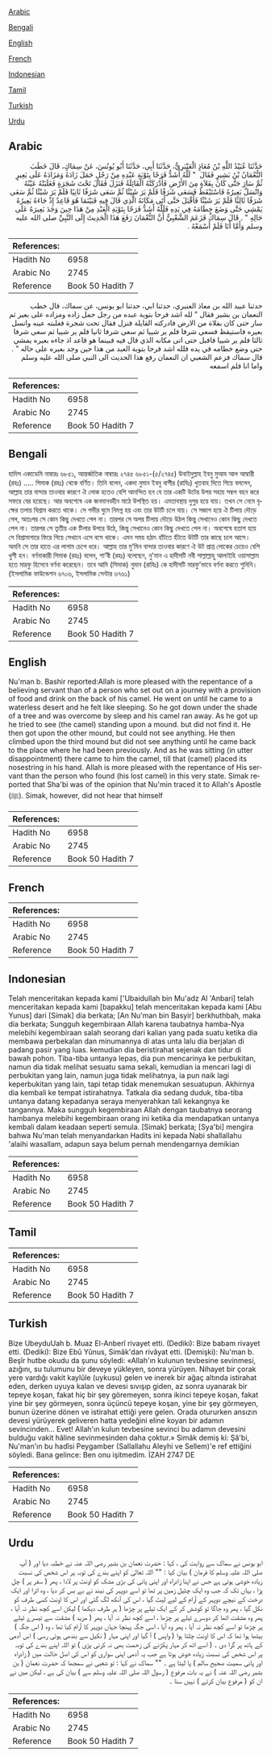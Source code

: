 [Arabic](#arabic)

[Bengali](#bengali)

[English](#english)

[French](#french)

[Indonesian](#indonesian)

[Tamil](#tamil)

[Turkish](#turkish)

[Urdu](#urdu)

## Arabic


<div dir="rtl" lang="ar" style={{fontSize:'larger',backgroundColor:'#f8f9fa',padding:20}}>
حَدَّثَنَا عُبَيْدُ اللَّهِ بْنُ مُعَاذٍ الْعَنْبَرِيُّ، حَدَّثَنَا أَبِي، حَدَّثَنَا أَبُو يُونُسَ، عَنْ سِمَاكٍ، قَالَ خَطَبَ النُّعْمَانُ بْنُ بَشِيرٍ فَقَالَ ‏ "‏ لَلَّهُ أَشَدُّ فَرَحًا بِتَوْبَةِ عَبْدِهِ مِنْ رَجُلٍ حَمَلَ زَادَهُ وَمَزَادَهُ عَلَى بَعِيرٍ ثُمَّ سَارَ حَتَّى كَانَ بِفَلاَةٍ مِنَ الأَرْضِ فَأَدْرَكَتْهُ الْقَائِلَةُ فَنَزَلَ فَقَالَ تَحْتَ شَجَرَةٍ فَغَلَبَتْهُ عَيْنُهُ وَانْسَلَّ بَعِيرُهُ فَاسْتَيْقَظَ فَسَعَى شَرَفًا فَلَمْ يَرَ شَيْئًا ثُمَّ سَعَى شَرَفًا ثَانِيًا فَلَمْ يَرَ شَيْئًا ثُمَّ سَعَى شَرَفًا ثَالِثًا فَلَمْ يَرَ شَيْئًا فَأَقْبَلَ حَتَّى أَتَى مَكَانَهُ الَّذِي قَالَ فِيهِ فَبَيْنَمَا هُوَ قَاعِدٌ إِذْ جَاءَهُ بَعِيرُهُ يَمْشِي حَتَّى وَضَعَ خِطَامَهُ فِي يَدِهِ فَلَلَّهُ أَشَدُّ فَرَحًا بِتَوْبَةِ الْعَبْدِ مِنْ هَذَا حِينَ وَجَدَ بَعِيرَهُ عَلَى حَالِهِ ‏"‏ ‏.‏ قَالَ سِمَاكٌ فَزَعَمَ الشَّعْبِيُّ أَنَّ النُّعْمَانَ رَفَعَ هَذَا الْحَدِيثَ إِلَى النَّبِيِّ صلى الله عليه وسلم وَأَمَّا أَنَا فَلَمْ أَسْمَعْهُ ‏.‏
</div>
<div style={{backgroundColor:'#f8f9fa',padding:20, marginBottom: 10}}><table> <thead> <tr> <th>References:</th> <th></th> </tr> </thead> <tbody><tr><td>Hadith No</td><td>6958</td></tr><tr><td>Arabic No</td><td>2745</td></tr><tr><td>Reference</td><td>Book 50 Hadith 7</td></tr></tbody></table></div>


<div dir="rtl" lang="ar" style={{fontSize:'larger',backgroundColor:'#f8f9fa',padding:20}}>
حدثنا عبيد الله بن معاذ العنبري، حدثنا ابي، حدثنا ابو يونس، عن سماك، قال خطب النعمان بن بشير فقال " لله اشد فرحا بتوبة عبده من رجل حمل زاده ومزاده على بعير ثم سار حتى كان بفلاة من الارض فادركته القايلة فنزل فقال تحت شجرة فغلبته عينه وانسل بعيره فاستيقظ فسعى شرفا فلم ير شييا ثم سعى شرفا ثانيا فلم ير شييا ثم سعى شرفا ثالثا فلم ير شييا فاقبل حتى اتى مكانه الذي قال فيه فبينما هو قاعد اذ جاءه بعيره يمشي حتى وضع خطامه في يده فلله اشد فرحا بتوبة العبد من هذا حين وجد بعيره على حاله " . قال سماك فزعم الشعبي ان النعمان رفع هذا الحديث الى النبي صلى الله عليه وسلم واما انا فلم اسمعه
</div>
<div style={{backgroundColor:'#f8f9fa',padding:20, marginBottom: 10}}><table> <thead> <tr> <th>References:</th> <th></th> </tr> </thead> <tbody><tr><td>Hadith No</td><td>6958</td></tr><tr><td>Arabic No</td><td>2745</td></tr><tr><td>Reference</td><td>Book 50 Hadith 7</td></tr></tbody></table></div>

## Bengali


<div dir="ltr" lang="bn" style={{fontSize:'larger',backgroundColor:'#f8f9fa',padding:20}}>
হাদিস একাডেমি নাম্বারঃ ৬৮৫১, আন্তর্জাতিক নাম্বারঃ ২৭৪৫ ৬৮৫১-(৫/২৭৪৫) উবাইদুল্লাহ ইবনু মুআয আল আম্বারী (রহঃ) ..... সিমাক (রহঃ) থেকে বর্ণিত। তিনি বলেন, একদা নুমান ইবনু বাশীর (রাযিঃ) খুতবাহ দিতে গিয়ে বললেন, আল্লাহ তার বান্দার তাওবার কারণে ঐ লোক হতেও বেশি আনন্দিত হন যে তার একটি উটের উপর সহায় সম্বল বহন করে সফরে বের হয়েছে। আর অবশেষে এক জনমানবহীন মাঠে উপস্থিত হয়। এমতাবস্থায় দুপুর হয়ে যায়। তখন সে নেমে বৃক্ষের তলায় বিশ্রাম করতে থাকে। সে গভীর ঘুমে নিমগ্ন হয় এবং তার উটটি চলে যায়। সে সজাগ হয়ে ঐ টিলায় দৌড়ে গেল, অতঃপর সে কোন কিছু দেখতে পেল না। তারপর সে অপর টিলায় দৌড়ে উঠল কিন্তু সেখানেও কোন কিছু দেখতে পেল না। তারপর সে তৃতীয় এক টিলার উপরে উঠে, কিন্তু সেখানেও কোন কিছু দেখতে পেল না। অবশেষে হতাশ হয়ে সে বিশ্রামাগারে ফিরে গিয়ে সেখানে এসে বসে থাকে। এমন সময় হঠাৎ হাঁটতে হঁটতে উটটি তার কাছে চলে আসে। অমনি সে তার হাতে এর লাগাম চেপে ধরে। আল্লাহ তার মু’মিন বান্দার তাওবার কারণে ঐ উট প্রাপ্ত লোকের চেয়েও বেশি খুশী হন। বর্ণনাকারী সিমাক (রহঃ) বলেন, শা’বী (রহঃ) বলেছেন, নু'মান এ হাদীসটি নবী সাল্লাল্লাহু আলাইহি ওয়াসাল্লাম হতে মারফু হিসেবে বর্ণনা করেছেন। তবে আমি (সিমাক) নুমান (রাযিঃ) কে হাদীসটি মারফু’ভাবে বর্ণনা করতে শুনিনি। (ইসলামিক ফাউন্ডেশন ৬৭০৬, ইসলামিক সেন্টার ৬৭৬১)
</div>
<div style={{backgroundColor:'#f8f9fa',padding:20, marginBottom: 10}}><table> <thead> <tr> <th>References:</th> <th></th> </tr> </thead> <tbody><tr><td>Hadith No</td><td>6958</td></tr><tr><td>Arabic No</td><td>2745</td></tr><tr><td>Reference</td><td>Book 50 Hadith 7</td></tr></tbody></table></div>

## English


<div dir="ltr" lang="en" style={{fontSize:'larger',backgroundColor:'#f8f9fa',padding:20}}>
Nu'man b. Bashir reported:Allah is more pleased with the repentance of a believing servant than of a person who set out on a journey with a provision of food and drink on the back of his camel. He went on until he came to a waterless desert and he felt like sleeping. So he got down under the shade of a tree and was overcome by sleep and his camel ran away. As he got up he tried to see (the camel) standing upon a mound. but did not find it. He then got upon the other mound, but could not see anything. He then climbed upon the third mound but did not see anything until he came back to the place where he had been previously. And as he was sitting (in utter disappointment) there came to him the camel, till that (camel) placed its nosestring in his hand. Allah is more pleased with the repentance of His servant than the person who found (his lost camel) in this very state. Simak reported that Sha'bi was of the opinion that Nu'min traced it to Allah's Apostle (ﷺ). Simak, however, did not hear that himself
</div>
<div style={{backgroundColor:'#f8f9fa',padding:20, marginBottom: 10}}><table> <thead> <tr> <th>References:</th> <th></th> </tr> </thead> <tbody><tr><td>Hadith No</td><td>6958</td></tr><tr><td>Arabic No</td><td>2745</td></tr><tr><td>Reference</td><td>Book 50 Hadith 7</td></tr></tbody></table></div>

## French


<div dir="ltr" lang="fr" style={{fontSize:'larger',backgroundColor:'#f8f9fa',padding:20}}>

</div>
<div style={{backgroundColor:'#f8f9fa',padding:20, marginBottom: 10}}><table> <thead> <tr> <th>References:</th> <th></th> </tr> </thead> <tbody><tr><td>Hadith No</td><td>6958</td></tr><tr><td>Arabic No</td><td>2745</td></tr><tr><td>Reference</td><td>Book 50 Hadith 7</td></tr></tbody></table></div>

## Indonesian


<div dir="ltr" lang="id" style={{fontSize:'larger',backgroundColor:'#f8f9fa',padding:20}}>
Telah menceritakan kepada kami ['Ubaidullah bin Mu'adz Al 'Anbari] telah menceritakan kepada kami [bapakku] telah menceritakan kepada kami [Abu Yunus] dari [Simak] dia berkata; [An Nu'man bin Basyir] berkhuthbah, maka dia berkata; Sungguh kegembiraan Allah karena taubatnya hamba-Nya melebihi kegembiraan salah seorang dari kalian yang pada suatu ketika dia membawa perbekalan dan minumannya di atas unta lalu dia berjalan di padang pasir yang luas. kemudian dia beristirahat sejenak dan tidur di bawah pohon. Tiba-tiba untanya lepas, dia pun mencarinya ke perbukitan, namun dia tidak melihat sesuatu sama sekali, kemudian ia mencari lagi di perbukitan yang lain, namun juga tidak melihatnya, ia pun naik lagi keperbukitan yang lain, tapi tetap tidak menemukan sesuatupun. Akhirnya dia kembali ke tempat istirahatnya. Tatkala dia sedang duduk, tiba-tiba untanya datang kepadanya seraya menyerahkan tali kekangnya ke tangannya. Maka sungguh kegembiraan Allah dengan taubatnya seorang hambanya melebihi kegembiraan orang ini ketika dia mendapatkan untanya kembali dalam keadaan seperti semula. [Simak] berkata; [Sya'bi] mengira bahwa Nu'man telah menyandarkan Hadits ini kepada Nabi shallallahu 'alaihi wasallam, adapun saya belum pernah mendengarnya demikian
</div>
<div style={{backgroundColor:'#f8f9fa',padding:20, marginBottom: 10}}><table> <thead> <tr> <th>References:</th> <th></th> </tr> </thead> <tbody><tr><td>Hadith No</td><td>6958</td></tr><tr><td>Arabic No</td><td>2745</td></tr><tr><td>Reference</td><td>Book 50 Hadith 7</td></tr></tbody></table></div>

## Tamil


<div dir="ltr" lang="ta" style={{fontSize:'larger',backgroundColor:'#f8f9fa',padding:20}}>

</div>
<div style={{backgroundColor:'#f8f9fa',padding:20, marginBottom: 10}}><table> <thead> <tr> <th>References:</th> <th></th> </tr> </thead> <tbody><tr><td>Hadith No</td><td>6958</td></tr><tr><td>Arabic No</td><td>2745</td></tr><tr><td>Reference</td><td>Book 50 Hadith 7</td></tr></tbody></table></div>

## Turkish


<div dir="ltr" lang="tr" style={{fontSize:'larger',backgroundColor:'#f8f9fa',padding:20}}>
Bize UbeyduUah b. Muaz El-Anberî rivayet etti. (Dediki): Bize babam rivayet etti. (Dediki): Bize Ebû Yûnus, Simâk'dan rivâyat etti. (Demişki): Nu'man b. Beşîr hutbe okudu da şunu söyledi: «Allah'ın kulunun tevbesine sevinmesi, azığını, su tulumunu bir deveye yükleyen, sonra yürüyen. Nihayet bir çorak yere vardığı vakit kaylûle (uykusu) gelen ve inerek bir ağaç altında istirahat eden, derken uyuya kalan ve devesi sıvışıp giden, az sonra uyanarak bir tepeye koşan, fakat hiç bir şey göremeyen, sonra ikinci tepeye koşan, fakat yine bir şey görmeyen, sonra üçüncü tepeye koşan, yine bir şey görmeyen, bunun üzerine dönen ve istirahat ettiği yere gelen. Orada otururken ansızın devesi yürüyerek geliveren hatta yedeğini eline koyan bir adamın sevincinden... Evet! Allah'ın kulun tevbesine sevinci bu adamın devesini bulduğu vakit hâline sevinmesinden daha çoktur.» Simâk demiş ki: Şâ'bi, Nu'man'ın bu hadîsi Peygamber (Sallallahu Aleyhi ve Sellem)'e ref ettiğini söyledi. Bana gelince: Ben onu işitmedim. İZAH 2747 DE
</div>
<div style={{backgroundColor:'#f8f9fa',padding:20, marginBottom: 10}}><table> <thead> <tr> <th>References:</th> <th></th> </tr> </thead> <tbody><tr><td>Hadith No</td><td>6958</td></tr><tr><td>Arabic No</td><td>2745</td></tr><tr><td>Reference</td><td>Book 50 Hadith 7</td></tr></tbody></table></div>

## Urdu


<div dir="rtl" lang="ur" style={{fontSize:'larger',backgroundColor:'#f8f9fa',padding:20}}>
ابو یونس نے سماک سے روایت کی ، کہا : حضرت نعمان بن بشیر رضی اللہ عنہ نے خطبہ دیا اور ( آپ صلی اللہ علیہ وسلم کا فرمان ) بیان کیا : "" اللہ تعالیٰ کو اپنے بندے کی توبہ پر اس شخص کی نسبت زیادہ خوشی ہوتی ہے جس نے اپنا زادراہ اور اپنی پانی کی بڑی مشک کو اونٹ پر لادا ، پھر ( سفر پر ) چل پڑا ، یہاں تک کہ جب وہ ایک چٹیل زمین پر تھا تو اسے دوپہر کی نیند نے بے بس کر دیا ، وہ اترا اور ایک درخت کے نیچے دوپہر کے آرام کے لیے لیٹ گیا ، اس کی آنکھ لگ گئی اور اس کا اونٹ کسی طرف کو نکل گیا ، پھر وہ جاگا تو کوشش کر کے ایک ٹیلے پر چڑھا ( ہر طرف دیکھا ) لیکن اسے کچھ نظر نہ آیا ، پھر وہ مشقت اٹھا کر دوسرے ٹیلے پر چڑھا ، اسے کچھ نظر نہ آیا ، پھر ( مزید ) مشقت سے تیسرے ٹیلے پر چڑھا تو اسے کچھ نظر نہ آیا ، پھر وہ آیا ، اسی جگہ پہنچا جہاں دوپہر کا آرام کیا تھا ، وہ ( اس جگہ ) بیٹھا ہوا تھا کہ اس کا اونٹ چلتا ہوا ( واپس ) آ گیا اور اپنی مہار ( نکیل سے بندھی ہوئی رسی ) اس آدمی کے ہاتھ پر گرا دی ۔ ( اسے اٹھ کر مہار پکڑنے کی زحمت بھی نہ کرنی پڑی ) تو اللہ اپنے بندے کی توبہ پر اس شخص کی نسبت زیادہ خوش ہوتا ہے جب یہ آدمی اپنی سواری کو اس کی اصل حالت میں ( زادراہ اور پانی سمیت صحیح سالم ) پا لیتا ہے ۔ "" سماک نے کہا : تو شعبی نے سمجھا کہ حضرت نعمان ( بن بشیر رضی اللہ عنہ ) نے یہ بات مرفوع ( رسول اللہ صلی اللہ علیہ وسلم سے ) بیان کی ہے ، لیکن میں نے ان کو ( مرفوع بیان کرتے ) نہیں سنا ۔
</div>
<div style={{backgroundColor:'#f8f9fa',padding:20, marginBottom: 10}}><table> <thead> <tr> <th>References:</th> <th></th> </tr> </thead> <tbody><tr><td>Hadith No</td><td>6958</td></tr><tr><td>Arabic No</td><td>2745</td></tr><tr><td>Reference</td><td>Book 50 Hadith 7</td></tr></tbody></table></div>